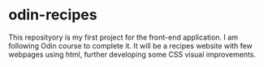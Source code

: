 # odin-recipes


This reposityory is my first project for the front-end application. I am following Odin course to complete it. It will be a recipes website with few webpages using html, further developing some CSS visual improvements.